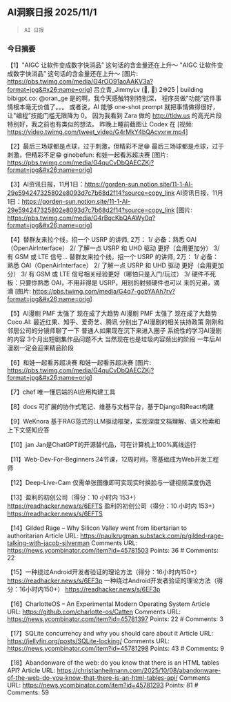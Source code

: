 ## AI洞察日报 2025/11/1

>  `AI 日报` 

### 今日摘要

【1】"AIGC 让软件变成数字快消品” 这句话的含金量还在上升～
"AIGC 让软件变成数字快消品” 这句话的含金量还在上升～ [图片: https://pbs.twimg.com/media/G4rOO91aoAAKV3a?format=jpg&#x26;name=orig] 吕立青_JimmyLv (🐣, 🐣) 2𐃏25 | building bibigpt.co: @oran_ge 是的啊，我今天感触特别特别深， 程序员做"功能”这件事情根本毫无价值了。。。 或者说，AI 能够 one-shot prompt 就把事情做得很好，让"编程”技能门槛无限降为 0。 因为我看到 Zara 做的 http://tldw.us 的高光片段特别好，我之前也有类似的想法。 昨晚上睡前截图让 Codex 在 [视频: https://video.twimg.com/tweet_video/G4rMkY4bQAcvxrw.mp4]

【2】最后三场球都是点球，过于刺激，但精彩不足😁
最后三场球都是点球，过于刺激，但精彩不足😁 ginobefun: 和娃一起看苏超决赛 [图片: https://pbs.twimg.com/media/G4quCvDbQAECZKj?format=jpg&#x26;name=orig]

【3】AI资讯日报，11月1日：https://gorden-sun.notion.site/11-1-AI-29e594247325802e8093d7c7b68d2f14?source=copy_link
AI资讯日报，11月1日：https://gorden-sun.notion.site/11-1-AI-29e594247325802e8093d7c7b68d2f14?source=copy_link [图片: https://pbs.twimg.com/media/G4rBqcKbQAAWy0q?format=jpg&#x26;name=orig]

【4】替群友来拉个线，招一个 USRP 的讲师, 2万： 1/ 必备：熟悉 OAI（OpenAirInterface） 2/ 了解一点 USRP 和 UHD 驱动 更好（会用更加分） 3/ 有 GSM 或 LTE 信号...
替群友来拉个线，招一个 USRP 的讲师, 2万： 1/ 必备：熟悉 OAI（OpenAirInterface） 2/ 了解一点 USRP 和 UHD 驱动 更好（会用更加分） 3/ 有 GSM 或 LTE 信号相关经验更好（哪怕只是入门/玩过） 3/ 硬件不死板：只要你熟悉 OAI，不用非得是 USRP，用别的射频硬件也可以 来的兄弟，滴滴 [图片: https://pbs.twimg.com/media/G4q7-gobYAAh7rv?format=jpg&#x26;name=orig]

【5】AI漫剧 PMF 太强了 现在成了大趋势
AI漫剧 PMF 太强了 现在成了大趋势 Coco.AI: 最近红果、知乎、爱奇艺、腾讯 分别出了AI漫剧的相关扶持政策 刚刚和邻居公司的分镜师聊了一下 普通人如果现在沉下来进入圈子 系统性的学习AI漫剧的内容 3个月出短剧集作品问题不大 当然现在也是垃圾内容频出的阶段 一年后AI漫剧一定会迎来精品阶段

【6】和娃一起看苏超决赛
和娃一起看苏超决赛 [图片: https://pbs.twimg.com/media/G4quCvDbQAECZKj?format=jpg&#x26;name=orig]

【7】chef
唯一懂后端的AI应用构建工具

【8】docs
可扩展的协作式笔记、维基与文档平台，基于Django和React构建

【9】WeKnora
基于RAG范式的LLM驱动框架，实现深度文档理解、语义检索和上下文感知应答

【10】jan
Jan是ChatGPT的开源替代品，可在计算机上100%离线运行

【11】Web-Dev-For-Beginners
24节课，12周时间，零基础成为Web开发工程师

【12】Deep-Live-Cam
仅需单张图像即可实现实时换脸与一键视频深度伪造

【13】盈利的初创公司（得分：10 小时内 153+） https://readhacker.news/s/6EFTS
盈利的初创公司（得分：10 小时内 153+） https://readhacker.news/s/6EFTS

【14】Gilded Rage – Why Silicon Valley went from libertarian to authoritarian
Article URL: https://paulkrugman.substack.com/p/gilded-rage-talking-with-jacob-silverman Comments URL: https://news.ycombinator.com/item?id=45781503 Points: 36 # Comments: 22

【15】一种绕过Android开发者验证的理论方法（得分：16小时内150+） https://readhacker.news/s/6EF3p
一种绕过Android开发者验证的理论方法（得分：16小时内150+） https://readhacker.news/s/6EF3p

【16】CharlotteOS – An Experimental Modern Operating System
Article URL: https://github.com/charlotte-os/Catten Comments URL: https://news.ycombinator.com/item?id=45781397 Points: 22 # Comments: 3

【17】SQLite concurrency and why you should care about it
Article URL: https://jellyfin.org/posts/SQLite-locking/ Comments URL: https://news.ycombinator.com/item?id=45781298 Points: 43 # Comments: 9

【18】Abandonware of the web: do you know that there is an HTML tables API?
Article URL: https://christianheilmann.com/2025/10/08/abandonware-of-the-web-do-you-know-that-there-is-an-html-tables-api/ Comments URL: https://news.ycombinator.com/item?id=45781293 Points: 81 # Comments: 59


